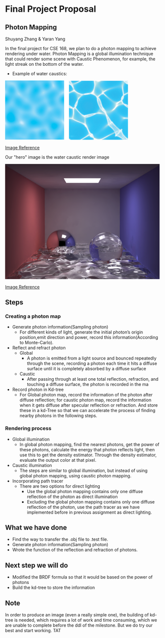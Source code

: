 # Final Project Proposal
## Photon Mapping
Shuyang Zhang & Yaran Yang


In the final project for CSE 168, we plan to do a photon mapping to achieve rendering under water. Photon Mapping is a global illumination technique that could render some scene with Caustic Phenomenon, for example, the light streak on the bottom of the water.

- Example of water caustics:
  
![Image](water_caustics.jpeg)

[Image Reference](https://developer.nvidia.com/gpugems/gpugems/part-i-natural-effects/chapter-2-rendering-water-caustics)

Our "hero" image is the water caustic render image

![Image](heroImage.jpg)

[Image Reference](https://graphics.stanford.edu/courses/cs348b-00/course8.pdf)



## Steps 

### Creating a photon map

- Generate photon information(Sampling photon)
  - For different kinds of light, generate the initial photon’s origin position,emit  direction and power, record this information(According to Monte-Carlo). 
- Reflect and refract photon 
  - Global
    - A photon is emitted from a light source and bounced repeatedly through the scene, recording a photon each time it hits a diffuse surface until it is completely absorbed by a diffuse surface
  - Caustic
    - After passing through at least one total reflection, refraction, and touching a diffuse surface, the photon is recorded in the ma
- Record photon in Kd-tree
  - For Global photon map, record the information of the photon after diffuse reflection; for caustic photon map, record the information when it gets diffuse after specular reflection or refraction. And store these in a kd-Tree so that we can accelerate the process of finding nearby photons in the following steps.
  
### Rendering process
- Global illumination 
  - In global photon mapping, find the nearest photons, get the power of these photons, calculate the energy that photon reflects light, then use this to get the density estimator. Through the density estimator, evaluate the output color at that pixel.
- Caustic illumination
  - The steps are similar to global illumination, but instead of using global photon mapping, using caustic photon mapping. 
- Incorporating path tracer 
  - There are two options for direct lighting
    - Use the global photon mapping contains only one diffuse reflection of the photon as direct illumination
    - Excluding the global photon mapping contains only one diffuse reflection of the photon, use the path tracer as we have implemented before in previous assignment as direct lighting. 

## What we have done 
- Find the way to transfer the .obj file to .test file.
- Generate photon information(Sampling photon)
- Wrote the function of the reflection and refraction of photons.


## Next step we will do
- Modified the BRDF formula so that it would be based on the power of photons
- Build the kd-tree to store the information

## Note
In order to produce an image (even a really simple one), the building of kd-tree is needed, which requires a lot of work and time consuming, which we are unable to complete before the ddl of the milestone.  But we do try our best and start working. TAT

